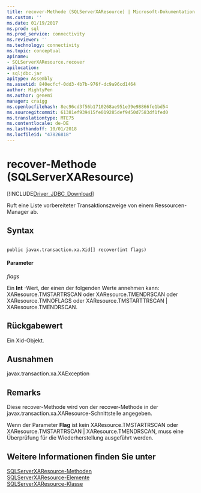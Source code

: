 ```yaml
---
title: recover-Methode (SQLServerXAResource) | Microsoft-Dokumentation
ms.custom: ''
ms.date: 01/19/2017
ms.prod: sql
ms.prod_service: connectivity
ms.reviewer: ''
ms.technology: connectivity
ms.topic: conceptual
apiname:
- SQLServerXAResource.recover
apilocation:
- sqljdbc.jar
apitype: Assembly
ms.assetid: 840ecfcf-0dd3-4b7b-976f-dc9a96cd1464
author: MightyPen
ms.author: genemi
manager: craigg
ms.openlocfilehash: 8ec96cd3f56b1710268ae951e39e98866fe1bd54
ms.sourcegitcommit: 61381ef939415fe019285def9450d7583df1fed0
ms.translationtype: MTE75
ms.contentlocale: de-DE
ms.lasthandoff: 10/01/2018
ms.locfileid: "47826818"
---
```

# <a name="recover-method-sqlserverxaresource"></a>recover-Methode (SQLServerXAResource)
[!INCLUDE[Driver_JDBC_Download](../../../includes/driver_jdbc_download.md)]

  Ruft eine Liste vorbereiteter Transaktionszweige von einem Ressourcen-Manager ab.  
  
## <a name="syntax"></a>Syntax  
  
```  
  
public javax.transaction.xa.Xid[] recover(int flags)  
```  
  
#### <a name="parameters"></a>Parameter  
 *flags*  
  
 Ein **Int** -Wert, der einen der folgenden Werte annehmen kann: XAResource.TMSTARTRSCAN oder XAResource.TMENDRSCAN oder XAResource.TMNOFLAGS oder XAResource.TMSTARTTRSCAN | XAResource.TMENDRSCAN.  
  
## <a name="return-value"></a>Rückgabewert  
 Ein Xid-Objekt.  
  
## <a name="exceptions"></a>Ausnahmen  
 javax.transaction.xa.XAException  
  
## <a name="remarks"></a>Remarks  
 Diese recover-Methode wird von der recover-Methode in der javax.transaction.xa.XAResource-Schnittstelle angegeben.  
  
 Wenn der Parameter **Flag** ist kein XAResource.TMSTARTRSCAN oder XAResource.TMSTARTRSCAN | XAResource.TMENDRSCAN, muss eine Überprüfung für die Wiederherstellung ausgeführt werden.  
  
## <a name="see-also"></a>Weitere Informationen finden Sie unter  
 [SQLServerXAResource-Methoden](../../../connect/jdbc/reference/sqlserverxaresource-methods.md)   
 [SQLServerXAResource-Elemente](../../../connect/jdbc/reference/sqlserverxaresource-members.md)   
 [SQLServerXAResource-Klasse](../../../connect/jdbc/reference/sqlserverxaresource-class.md)  
  
  
